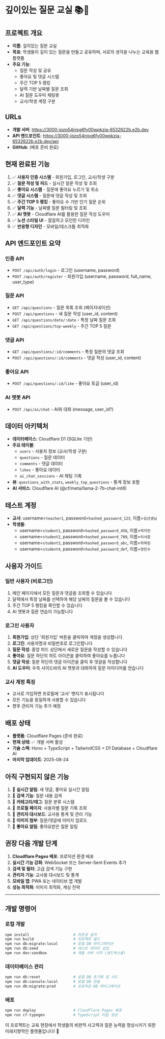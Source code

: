 # 깊이있는 질문 교실 📚🤔

## 프로젝트 개요
- **이름**: 깊이있는 질문 교실
- **목표**: 학생들이 깊이 있는 질문을 만들고 공유하며, 서로의 생각을 나누는 교육용 웹 플랫폼
- **주요 기능**: 
  - 질문 작성 및 공유
  - 좋아요 및 댓글 시스템
  - 주간 TOP 5 랭킹
  - 달력 기반 날짜별 질문 조회
  - AI 질문 도우미 채팅봇
  - 교사/학생 계정 구분

## URLs
- **개발 서버**: https://3000-iqzp54nisg6fy00wpkzia-6532622b.e2b.dev
- **API 엔드포인트**: https://3000-iqzp54nisg6fy00wpkzia-6532622b.e2b.dev/api
- **GitHub**: (배포 준비 완료)

## 현재 완료된 기능
1. ✅ **사용자 인증 시스템** - 회원가입, 로그인, 교사/학생 구분
2. ✅ **질문 작성 및 피드** - 실시간 질문 작성 및 조회
3. ✅ **좋아요 시스템** - 질문에 좋아요 누르기 및 취소
4. ✅ **댓글 시스템** - 질문에 댓글 작성 및 조회
5. ✅ **주간 TOP 5 랭킹** - 좋아요 수 기반 인기 질문 순위
6. ✅ **달력 기능** - 날짜별 질문 필터링 및 조회
7. ✅ **AI 챗봇** - Cloudflare AI를 활용한 질문 작성 도우미
8. ✅ **노션 스타일 UI** - 깔끔하고 모던한 디자인
9. ✅ **반응형 디자인** - 모바일/데스크톱 최적화

## API 엔드포인트 요약

### 인증 API
- `POST /api/auth/login` - 로그인 (username, password)
- `POST /api/auth/register` - 회원가입 (username, password, full_name, user_type)

### 질문 API
- `GET /api/questions` - 질문 목록 조회 (페이지네이션)
- `POST /api/questions` - 새 질문 작성 (user_id, content)
- `GET /api/questions/date/:date` - 특정 날짜 질문 조회
- `GET /api/questions/top-weekly` - 주간 TOP 5 질문

### 댓글 API
- `GET /api/questions/:id/comments` - 특정 질문의 댓글 조회
- `POST /api/questions/:id/comments` - 댓글 작성 (user_id, content)

### 좋아요 API
- `POST /api/questions/:id/like` - 좋아요 토글 (user_id)

### AI 챗봇 API
- `POST /api/ai/chat` - AI와 대화 (message, user_id?)

## 데이터 아키텍처
- **데이터베이스**: Cloudflare D1 (SQLite 기반)
- **주요 테이블**:
  - `users` - 사용자 정보 (교사/학생 구분)
  - `questions` - 질문 데이터
  - `comments` - 댓글 데이터
  - `likes` - 좋아요 데이터
  - `ai_chat_sessions` - AI 채팅 기록
- **뷰**: `questions_with_stats`, `weekly_top_questions` - 통계 정보 포함
- **AI 서비스**: Cloudflare AI (@cf/meta/llama-2-7b-chat-int8)

## 테스트 계정
- **교사**: username=`teacher1`, password=`hashed_password_123`, 이름=`김선생님`
- **학생들**: 
  - username=`student1`, password=`hashed_password_456`, 이름=`박지민`
  - username=`student2`, password=`hashed_password_789`, 이름=`이서준`
  - username=`student3`, password=`hashed_password_abc`, 이름=`최하린`
  - username=`student4`, password=`hashed_password_def`, 이름=`정민수`

## 사용자 가이드

### 일반 사용자 (비로그인)
1. 메인 페이지에서 모든 질문과 댓글을 조회할 수 있습니다
2. 달력에서 특정 날짜를 선택하여 해당 날짜의 질문을 볼 수 있습니다
3. 주간 TOP 5 랭킹을 확인할 수 있습니다
4. AI 챗봇과 질문 연습이 가능합니다

### 로그인 사용자
1. **회원가입**: 상단 '회원가입' 버튼을 클릭하여 계정을 생성합니다
2. **로그인**: 사용자명과 비밀번호로 로그인합니다
3. **질문 작성**: 중앙 피드 상단에서 새로운 질문을 작성할 수 있습니다
4. **좋아요**: 질문 하단의 하트 아이콘을 클릭하여 좋아요를 누릅니다
5. **댓글 작성**: 질문 하단의 댓글 아이콘을 클릭 후 댓글을 작성합니다
6. **AI 도우미**: 우측 사이드바의 AI 챗봇과 대화하여 질문 아이디어를 얻습니다

### 교사 계정 특징
- 교사로 가입하면 프로필에 '교사' 뱃지가 표시됩니다
- 모든 기능을 동일하게 사용할 수 있습니다
- 향후 관리자 기능 추가 예정

## 배포 상태
- **플랫폼**: Cloudflare Pages (준비 완료)
- **현재 상태**: ✅ 개발 서버 활성
- **기술 스택**: Hono + TypeScript + TailwindCSS + D1 Database + Cloudflare AI
- **마지막 업데이트**: 2025-08-24

## 아직 구현되지 않은 기능
1. 🔄 **실시간 알림**: 새 댓글, 좋아요 실시간 알림
2. 🔄 **검색 기능**: 질문 내용 검색
3. 🔄 **카테고리/태그**: 질문 분류 시스템
4. 🔄 **프로필 페이지**: 사용자별 질문 기록 조회
5. 🔄 **관리자 대시보드**: 교사용 통계 및 관리 기능
6. 🔄 **이미지 첨부**: 질문/댓글에 이미지 업로드
7. 🔄 **좋아요 알림**: 좋아요받은 질문 알림

## 권장 다음 개발 단계
1. **Cloudflare Pages 배포**: 프로덕션 환경 배포
2. **실시간 기능 강화**: WebSocket 또는 Server-Sent Events 추가
3. **검색 및 필터**: 고급 검색 기능 구현
4. **관리자 기능**: 교사용 대시보드 및 통계
5. **모바일 앱**: PWA 또는 네이티브 앱 개발
6. **성능 최적화**: 이미지 최적화, 캐싱 전략

---

## 개발 명령어

### 로컬 개발
```bash
npm install                    # 의존성 설치
npm run build                  # 프로젝트 빌드
npm run db:migrate:local       # 로컬 DB 마이그레이션
npm run db:seed                # 테스트 데이터 삽입
npm run dev:sandbox            # 개발 서버 시작 (샌드박스용)
```

### 데이터베이스 관리
```bash
npm run db:reset               # 로컬 DB 초기화 및 시드
npm run db:console:local       # 로컬 DB 콘솔
npm run db:migrate:prod        # 프로덕션 DB 마이그레이션
```

### 배포
```bash
npm run deploy                 # Cloudflare Pages 배포
npm run cf-typegen             # TypeScript 타입 생성
```

이 프로젝트는 교육 현장에서 학생들의 비판적 사고력과 질문 능력을 향상시키기 위한 미래지향적인 플랫폼입니다! 🚀